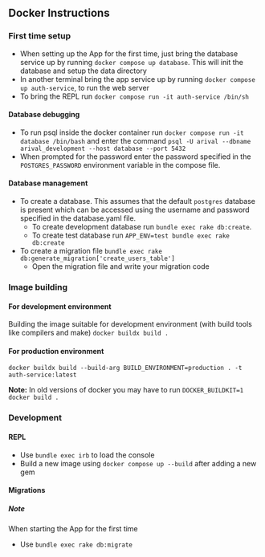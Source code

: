 ## Docker Instructions
### First time setup
* When setting up the App for the first time, just bring the database service up by running
 `docker compose up database`. This will init the database and setup the data directory
* In another terminal bring the app service up by running `docker compose up auth-service`, to run
  the web server
* To bring the REPL run `docker compose run -it auth-service /bin/sh`

#### Database debugging
* To run psql inside the docker container run `docker compose run -it database /bin/bash` and enter the command `psql -U arival --dbname arival_development --host database --port 5432`
* When prompted for the password enter the password specified in the `POSTGRES_PASSWORD` environment variable in the compose file.

#### Database management
* To create a database. This assumes that the default `postgres` database is present which can be accessed using the username and password specified in the database.yaml file.
  * To create development database run `bundle exec rake db:create`.
  * To create test database run `APP_ENV=test bundle exec rake db:create`
* To create a migration file `bundle exec rake db:generate_migration['create_users_table']`
  * Open the migration file and write your migration code

### Image building
#### For development environment
Building the image suitable for development environment (with build tools like compilers and make)
`docker buildx build .`

#### For production environment
`docker buildx build --build-arg BUILD_ENVIRONMENT=production . -t auth-service:latest`

**Note:** In old versions of docker you may have to run `DOCKER_BUILDKIT=1 docker build .`

### Development
#### REPL
* Use `bundle exec irb` to load the console
* Build a new image using `docker compose up --build` after adding a new gem

#### Migrations
##### Note
When starting the App for the first time
* Use `bundle exec rake db:migrate`
